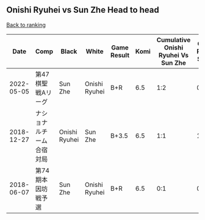 ## Onishi Ryuhei vs Sun Zhe Head to head

[Back to ranking](../../index.md)




| **Date** | **Comp** | **Black** | **White** | **Game Result** | **Komi** | **Cumulative Onishi Ryuhei Vs Sun Zhe** | **Onishi Ryuhei Streak** | **Sun Zhe Streak** | 
| --- | --- | --- | --- | --- | --- | --- | --- | --- |
| 2022-05-05 | 第47棋聖戦Aリーグ  | Sun Zhe | Onishi Ryuhei | B+R | 6.5 | 1:2 | 0 | 1 | 
| 2018-12-27 | ナショナルチーム合宿対局 | Onishi Ryuhei | Sun Zhe | B+3.5 | 6.5 | 1:1 | 1 | 0 | 
| 2018-06-07 | 第74期本因坊戦予選 | Sun Zhe | Onishi Ryuhei | B+R | 6.5 | 0:1 | 0 | 1 |




